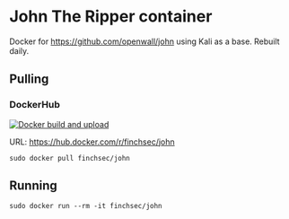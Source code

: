 # John The Ripper container

Docker for https://github.com/openwall/john using Kali as a base. Rebuilt daily.

## Pulling

### DockerHub

[![Docker build and upload](https://github.com/FinchSec/john-docker/actions/workflows/docker.yml/badge.svg?event=push)](https://github.com/FinchSec/john-docker/actions/workflows/docker.yml)

URL: https://hub.docker.com/r/finchsec/john

`sudo docker pull finchsec/john`

## Running

`sudo docker run --rm -it finchsec/john`
